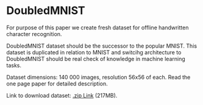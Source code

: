 # DoubledMNIST

For purpose of this paper we create fresh dataset for offline handwritten character recognition.

DoubledMNIST dataset should be the successor to the popular MNIST. 
This dataset is duplicated in relation to MNIST and switcihg architecture to DoubledMNIST should be real check of knowledge in machine learning tasks. 

Dataset dimensions: 140 000 images, resolution 56x56 of each. Read the one page paper for detailed description.

Link to download dataset: [.zip Link](https://drive.google.com/open?id=1LGcnj_bMFqRIwc89D0USb9PANuNdkgAf) (217MB). 
